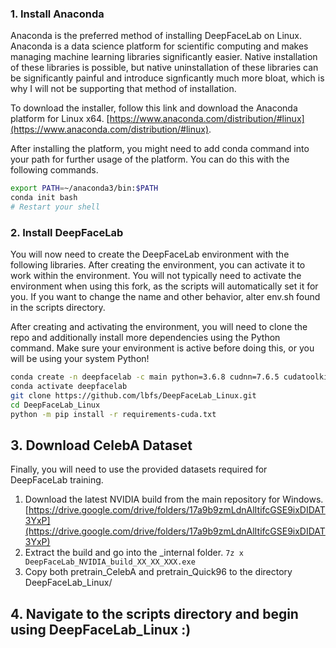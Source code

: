 ### 1. Install Anaconda

Anaconda is the preferred method of installing DeepFaceLab on Linux. Anaconda is a data science platform for scientific computing and makes managing machine learning libraries significantly easier. Native installation of these libraries is possible, but native uninstallation of these libraries can be significantly painful and introduce signficantly much more bloat, which is why I will not be supporting that method of installation.

To download the installer, follow this link and download the Anaconda platform for Linux x64.
[https://www.anaconda.com/distribution/#linux](https://www.anaconda.com/distribution/#linux). 

After installing the platform, you might need to add conda command into your path for further usage of the platform. You can do this with the following commands.
```bash
export PATH=~/anaconda3/bin:$PATH
conda init bash
# Restart your shell
```

### 2. Install DeepFaceLab

You will now need to create the DeepFaceLab environment with the following libraries. After creating the environment, you can activate it to work within the environment. You will not typically need to activate the environment when using this fork, as the scripts will automatically set it for you. If you want to change the name and other behavior, alter env.sh found in the scripts directory.

After creating and activating the environment, you will need to clone the repo and additionally install more dependencies using the Python command. Make sure your environment is active before doing this, or you will be using your system Python!

```bash
conda create -n deepfacelab -c main python=3.6.8 cudnn=7.6.5 cudatoolkit=10.0.130
conda activate deepfacelab
git clone https://github.com/lbfs/DeepFaceLab_Linux.git
cd DeepFaceLab_Linux
python -m pip install -r requirements-cuda.txt
```

## 3. Download CelebA Dataset

Finally, you will need to use the provided datasets required for DeepFaceLab training. 

1. Download the latest NVIDIA build from the main repository for Windows. [https://drive.google.com/drive/folders/17a9b9zmLdnAlItifcGSE9ixDIDAT3YxP](https://drive.google.com/drive/folders/17a9b9zmLdnAlItifcGSE9ixDIDAT3YxP)
2. Extract the build and go into the _internal folder. ``7z x DeepFaceLab_NVIDIA_build_XX_XX_XXX.exe``
3. Copy both pretrain_CelebA and pretrain_Quick96 to the directory DeepFaceLab_Linux/

## 4. Navigate to the scripts directory and begin using DeepFaceLab_Linux :)

